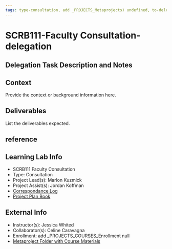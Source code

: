 ```yaml
---
tags: type-consultation, add _PROJECTS_Metaprojects) undefined, to-delegate
---
```


# SCRB111-Faculty Consultation-delegation

## Delegation Task Description and Notes

## Context
Provide the context or background information here.

## Deliverables
List the deliverables expected.


## reference
## Learning Lab Info
* SCRB111 Faculty Consultation
* Type: Consultation
* Project Lead(s): Marlon Kuzmick
* Project Assist(s): Jordan Koffman
* [Correspondance Log](https://drive.google.com/drive/folders/1X-M7RNbGCHlTWYhSqnK7aVakHwwXODTU?usp=drive_link)
* [Project Plan Book](https://hackmd.io/@ll-23-24/S1F5pxrR3)

## External Info
* Instructor(s): Jessica Whited
* Collaborator(s): Celine Caravagna
* Enrollment: add _PROJECTS_COURSES_Enrollment null
* [Metaproject Folder with Course Materials](https://drive.google.com/drive/folders/194JZlv4Ajf5qmQY51EFoYGiXBrTb7AM2)
